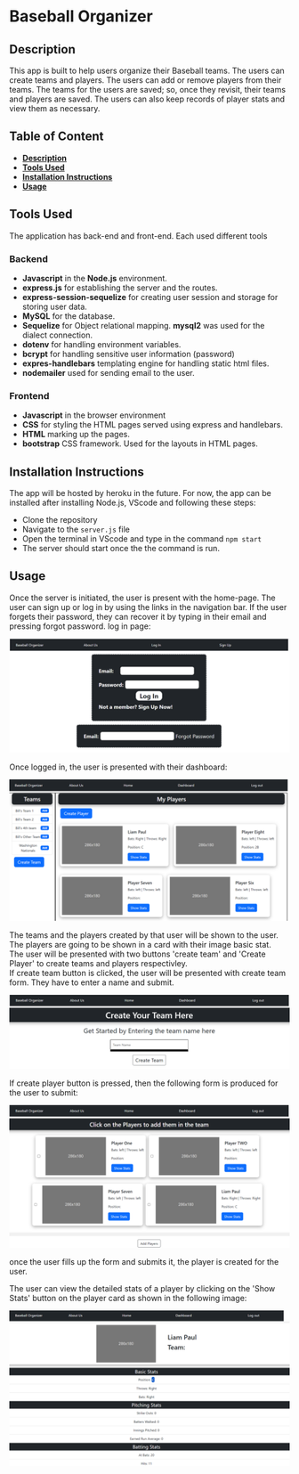 # Baseball Organizer

## Description 
This app is built to help users organize their Baseball teams. The users can create teams and players. The users can add or remove players from their teams. The teams for the users are saved; so, once they revisit, their teams and players are saved. The users can also keep records of player stats and view them as necessary.

## Table of Content
- **[Description](#description)**  
- **[Tools Used](#tools-used)**  
- **[Installation Instructions](#installation-instructions)**  
- **[Usage](#usage)**

## Tools Used
The application has back-end and front-end. Each used different tools  
### Backend
- **Javascript** in the **Node.js** environment.
- **express.js** for establishing the server and the routes.
- **express-session-sequelize** for creating user session and storage for storing user data.
- **MySQL** for the database. 
- **Sequelize** for Object relational mapping. **mysql2** was used for the dialect connection.
- **dotenv** for handling environment variables.
- **bcrypt** for handling sensitive user information (password)
- **expres-handlebars** templating engine for handling static html files.
- **nodemailer** used for sending email to the user.

### Frontend
- **Javascript** in the browser environment
- **CSS** for styling the HTML pages served using express and handlebars.
- **HTML** marking up the pages.
- **bootstrap** CSS framework. Used for the layouts in HTML pages.

## Installation Instructions
The app will be hosted by heroku in the future. For now, the app can be installed after installing Node.js, VScode and following these steps:  
- Clone the repository
- Navigate to the `server.js` file
- Open the terminal in VScode and type in the command `npm start`
- The server should start once the the command is run.

## Usage
Once the server is initiated, the user is present with the home-page. The user can sign up or log in by using the links in the navigation bar. If the user forgets their password, they can recover it by typing in their email and pressing forgot password.
log in page:  

![login](./finished-images/login.PNG)

Once logged in, the user is presented with their dashboard: 

![dashboard](./finished-images/user-dashboard.PNG)  

The teams and the players created by that user will be shown to the user. The players are going to be shown in a card with their image basic stat.  
The user will be presented with two buttons 'create team' and 'Create Player' to create teams and players respectivley.  
If create team button is clicked, the user will be presented with create team form. They have to enter a name and submit.  

![create-team](./finished-images/create-team.PNG)  

If create player button is pressed, then the following form is produced for the user to submit:  

![create-player](./finished-images/add-player.PNG)

once the user fills up the form and submits it, the player is created for the user. 

The user can view the detailed stats of a player by clicking on the 'Show Stats' button on the player card as shown in the following image:  

![player-stat](./finished-images/player-stat.PNG)


